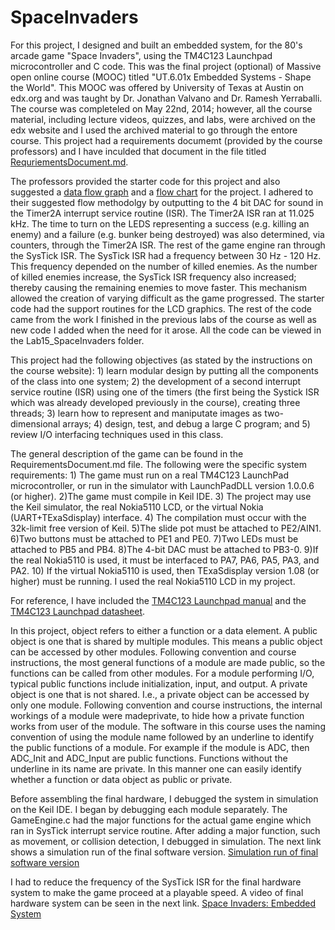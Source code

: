 SpaceInvaders
=============

For this project, I designed and built an embedded system, for the 80's arcade game "Space Invaders", using the TM4C123 Launchpad microcontroller and C code. This was the final project (optional) of Massive open online course (MOOC) titled "UT.6.01x Embedded Systems - Shape the World". This MOOC was offered by University of Texas at Austin on edx.org and was taught by Dr. Jonathan Valvano and Dr. Ramesh Yerraballi. The course was completeled on May 22nd, 2014; however, all the course material, including lecture videos, quizzes, and labs, were archived on the edx website and I used the archived material to go through the entore course. This project had a requirements documemt (provided by the course professors) and I have inculded that document in the file titled [RequriementsDocument.md](https://raw.githubusercontent.com/tjqadri101/SpaceInvaders/master/RequriementsDocument.md).

The professors provided the starter code for this project and also suggested a [data flow graph](https://raw.githubusercontent.com/tjqadri101/SpaceInvaders/master/Lab15DataFlowGraph.png) and a [flow chart](https://raw.githubusercontent.com/tjqadri101/SpaceInvaders/master/Lab15FlowChart.png) for the project. I adhered to their suggested flow methodolgy by outputting to the 4 bit DAC for sound in the Timer2A interrupt service routine (ISR). The Timer2A ISR ran at 11.025 kHz. The time to turn on the LEDS representing a success (e.g. killing an enemy) and a failure (e.g. bunker being destroyed) was also determined, via counters, through the Timer2A ISR. The rest of the game engine ran through the SysTick ISR. The SysTick ISR had a frequency between 30 Hz - 120 Hz. This frequency depended on the number of killed enemies. As the number of killed enemies increase, the SysTick ISR frequency also increased; thereby causing the remaining enemies to move faster. This mechanism allowed the creation of varying difficult as the game progressed. The starter code had the support routines for the LCD graphics. The rest of the code came from the work I finished in the previous labs of the course as well as new code I added when the need for it arose. All the code can be viewed in the Lab15_SpaceInvaders folder.

This project had the following objectives (as stated by the instructions on the course website): 1) learn modular design by putting all the components of the class into one system; 2) the development of a second interrupt service routine (ISR) using one of the timers (the first being the Systick ISR which was already developed previously in the course), creating three threads; 3) learn how to represent and maniputate images as two-dimensional arrays; 4) design, test, and debug a large C program; and 5) review I/O interfacing techniques used in this class. 

The general description of the game can be found in the RequirementsDocument.md file. The following were the specific system requirements: 1) The game must run on a real TM4C123 LaunchPad microcontroller, or run in the simulator with LaunchPadDLL version 1.0.0.6 (or higher). 2)The game must compile in Keil IDE. 3) The project may use the Keil simulator, the real Nokia5110 LCD, or the virtual Nokia (UART+TExaSdisplay) interface. 4) The compilation must occur with the 32k-limit free version of Keil. 5)The slide pot must be attached to PE2/AIN1. 6)Two buttons must be attached to PE1 and PE0. 7)Two LEDs must be attached to PB5 and PB4. 8)The 4-bit DAC must be attached to PB3-0. 9)If the real Nokia5110 is used, it must be interfaced to PA7, PA6, PA5, PA3, and PA2. 10) If the virtual Nokia5110 is used, then TExaSdisplay version 1.08 (or higher) must be running. I used the real Nokia5110 LCD in my project.

For reference, I have included the [TM4C123 Launchpad manual](https://github.com/tjqadri101/SpaceInvaders/raw/master/TM4C123_LaunchPadUsersManual.pdf) and the [TM4C123 Launchpad datasheet](https://github.com/tjqadri101/SpaceInvaders/raw/master/TM4C123_Datasheet.pdf).

In this project, object refers to either a function or a data element. A public object is one that is shared by multiple modules. This means a public object can be accessed by other modules. Following convention and course instructions, the most general functions of a module are made public, so the functions can be called from other modules. For a module performing I/O, typical public functions include initialization, input, and output. A private object is one that is not shared. I.e., a private object can be accessed by only one module. Following convention and course instructions, the internal workings of a module were madeprivate, to hide how a private function works from user of the module. The software in this course uses the naming convention of using the module name followed by an underline to identify the public functions of a module. For example if the module is ADC, then ADC_Init and ADC_Input are public functions. Functions without the underline in its name are private. In this manner one can easily identify whether a function or data object as public or private.

Before assembling the final hardware, I debugged the system in simulation on the Keil IDE. I began by debugging each module separately. The GameEngine.c had the major functions for the actual game engine which ran in SysTick interrupt service routine. After adding a major function, such as movement, or collision detection, I debugged in simulation. The next link shows a simulation run of the final software version. 
[Simulation run of final software version](http://youtu.be/NSUf1PLbaTU)

I had to reduce the frequency of the SysTick ISR for the final hardware system to make the game proceed at a playable speed. A video of final hardware system can be seen in the next link.
[Space Invaders: Embedded System]( http://youtu.be/Pe78Gx01jEQ)
